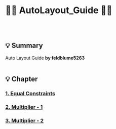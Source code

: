 # 📏📐 AutoLayout_Guide 📏📐
<br></br>
## 💡 Summary
Auto Layout Guide **by feldblume5263**
<br></br>
## 💡 Chapter
### [1. Equal Constraints](https://hasensprung.tistory.com/99)
### [2. Multiplier - 1](https://hasensprung.tistory.com/100)
### [3. Multiplier - 2](https://hasensprung.tistory.com/101)


